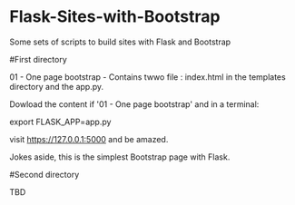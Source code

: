 # Flask-Sites-with-Bootstrap

Some sets of scripts to build sites with Flask and Bootstrap

#First directory 

01 - One page bootstrap - Contains twwo file : index.html in the templates directory and the app.py. 


Dowload the content if '01 - One page bootstrap' and in a terminal: 

export FLASK_APP=app.py


visit https://127.0.0.1:5000 and be amazed. 

Jokes aside, this is the simplest Bootstrap page with Flask. 

#Second directory 


TBD
